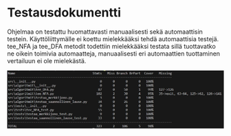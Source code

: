 # Testausdokumentti

Ohjelmaa on testattu huomattavasti manuaalisesti sekä automaattisin testein. Käyttöliittymälle ei koettu mielekkääksi tehdä automaattisia testejä. tee_NFA ja tee_DFA metodit todettiin mielekkääksi testata sillä tuottavatko ne oikein toimivia automaatteja, manuaalisesti eri automaattien tuottaminen vertailuun ei ole mielekästä.

![Testikattavuusraportti](https://github.com/wathenro/sala-dfa/blob/main/Dokumentit/coverage.jpg)
